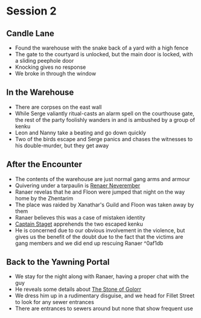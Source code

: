 # Session 2

## Candle Lane

-   Found the warehouse with the snake back of a yard with a high fence
-   The gate to the courtyard is unlocked, but the main door is locked, with a sliding peephole door
-   Knocking gives no response
-   We broke in through the window

## In the Warehouse

-   There are corpses on the east wall
-   While Serge valiantly ritual-casts an alarm spell on the courthouse gate, the rest of the party foolishly wanders in and is ambushed by a group of kenku
-   Leon and Nanny take a beating and go down quickly
-   Two of the birds escape and Serge panics and chases the witnesses to his double-murder, but they get away

## After the Encounter

-   The contents of the warehouse are just normal gang arms and armour
-   Quivering under a tarpaulin is [Renaer Neverember](../Character%20Notes/Non-Player%20Characters/Renaer%20Neverember.md)
-   Ranaer revelas that he and Floon were jumped that night on the way home by the Zhentarim
-   The place was raided by Xanathar's Guild and Floon was taken away by them
-   Ranaer believes this was a case of mistaken identity
-   [Captain Staget](../Character%20Notes/Non-Player%20Characters/Hyustus%20Staget.md) apprehends the two escaped kenku
-   He is concerned due to our obvious involvement in the violence, but gives us the benefit of the doubt due to the fact that the victims are gang members and we did end up rescuing Ranaer ^0af1db

## Back to the Yawning Portal

-   We stay for the night along with Ranaer, having a proper chat with the guy
-   He reveals some details about [The Stone of Golorr](../Waterdeep/The%20Stone%20of%20Golorr.md)
-   We dress him up in a rudimentary disguise, and we head for Fillet Street to look for any sewer entrances
-   There are entrances to sewers around but none that show frequent use
